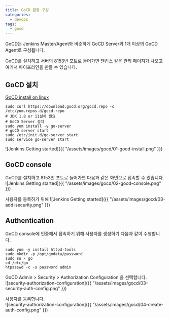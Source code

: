 ```yaml
---
title: GoCD 환경 구성
categories:
  - devops 
tags:
  - gocd
---
```

GoCD는 Jenkins Master/Agent와 비슷하게 GoCD Server와 1개 이상의 GoCD Agent로 구성됩니다.

GoCD를 설치하고 서버의 [8153](http://localhost:8153)번 포트로 들어가면 젠킨스 같은 관리 페이지가 나오고 여기서 파이프라인을 만들 수 있습니다.

## GoCD 설치 

[GoCD install on linux](https://docs.gocd.org/current/installation/install/server/linux.html)

```
sudo curl https://download.gocd.org/gocd.repo -o /etc/yum.repos.d/gocd.repo
# JDK 1.8 or 11설치 필요 
# GoCD Server 설치 
sudo yum install -y go-server
# goCD server start
sudo /etc/init.d/go-server start 
sudo service go-server start
```

![Jenkins Getting started]({{ "/assets/images/gocd/01-gocd-install.png" }})

## GoCD console
GoCD를 설치하고 8153번 포트로 들어가면 다음과 같은 화면으로 접속할 수 있습니다. 
![Jenkins Getting started]({{ "/assets/images/gocd/02-gocd-console.png" }})

사용자를 등록하기 위해 
![Jenkins Getting started]({{ "/assets/images/gocd/03-add-security.png" }})

## Authentication
GoCD console에 인증해서 접속하기 위해 사용자를 생성하기 다음과 같이 수행합니다.  
```
sudo yum -y install httpd-tools
sudo mkdir -p /opt/godata/password
sudo su - go
cd /etc/go
htpasswd -c -s password admin  
```
GoCD Admin > Security > Authorization Configuration 을 선택합니다.  
![security-authorization-configuration]({{ "/assets/images/gocd/03-security-auth-config.png" }})

사용자를 등록합니다.  
![security-authorization-configuration]({{ "/assets/images/gocd/04-create-auth-config.png" }})


